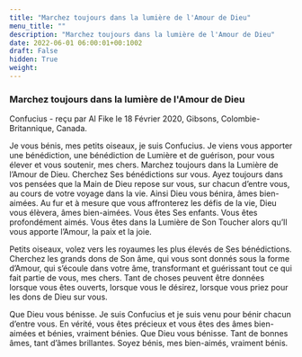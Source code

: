 ```yaml
---
title: "Marchez toujours dans la lumière de l'Amour de Dieu"
menu_title: ""
description: "Marchez toujours dans la lumière de l'Amour de Dieu"
date: 2022-06-01 06:00:01+00:1002
draft: False
hidden: True
weight:
---
```

### Marchez toujours dans la lumière de l'Amour de Dieu

Confucius - reçu par Al Fike le 18 Février 2020, Gibsons, Colombie-Britannique, Canada.

Je vous bénis, mes petits oiseaux, je suis Confucius. Je viens vous apporter une bénédiction, une bénédiction de Lumière et de guérison, pour vous élever et vous soutenir, mes chers. Marchez toujours dans la Lumière de l’Amour de Dieu. Cherchez Ses bénédictions sur vous. Ayez toujours dans vos pensées que la Main de Dieu repose sur vous, sur chacun d’entre vous, au cours de votre voyage dans la vie. Ainsi Dieu vous bénira, âmes bien-aimées. Au fur et à mesure que vous affronterez les défis de la vie, Dieu vous élèvera, âmes bien-aimées. Vous êtes Ses enfants. Vous êtes profondément aimés. Vous êtes dans la Lumière de Son Toucher alors qu’Il vous apporte l’Amour, la paix et la joie.

Petits oiseaux, volez vers les royaumes les plus élevés de Ses bénédictions. Cherchez les grands dons de Son âme, qui vous sont donnés sous la forme d’Amour, qui s’écoule dans votre âme, transformant et guérissant tout ce qui fait partie de vous, mes chers. Tant de choses peuvent être données lorsque vous êtes ouverts, lorsque vous le désirez, lorsque vous priez pour les dons de Dieu sur vous.

Que Dieu vous bénisse. Je suis Confucius et je suis venu pour bénir chacun d’entre vous. En vérité, vous êtes précieux et vous êtes des âmes bien-aimées et bénies, vraiment bénies. Que Dieu vous bénisse. Tant de bonnes âmes, tant d’âmes brillantes. Soyez bénis, mes bien-aimés, vraiment bénis.
